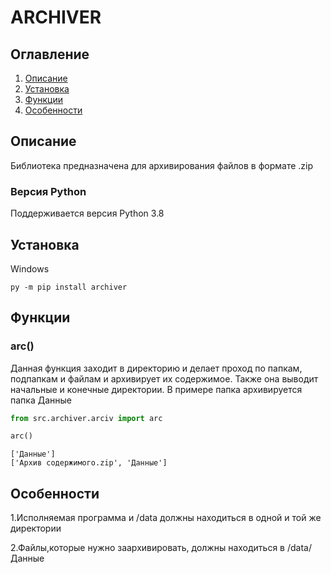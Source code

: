 # ARCHIVER

## Оглавление

1. [Описание](#Описание)
2. [Установка](#Установка)
3. [Функции](#Функции)
4. [Особенности](#Особенности)
## Описание

Библиотека предназначена для архивирования файлов в формате .zip

### Версия Python

Поддерживается версия Python 3.8

## Установка

Windows

```
py -m pip install archiver
```

## Функции

### arc()

Данная функция заходит в директорию и делает проход по папкам, подпапкам и файлам и архивирует их содержимое.
Также она выводит начальные и конечные директории.
В примере папка архивируется папка Данные

```python
from src.archiver.arciv import arc

arc()

```
```
['Данные']
['Архив содержимого.zip', 'Данные']
```

## Особенности
1.Исполняемая программа и /data должны находиться в одной и той же директории

2.Файлы,которые нужно заархивировать, должны находиться в /data/Данные